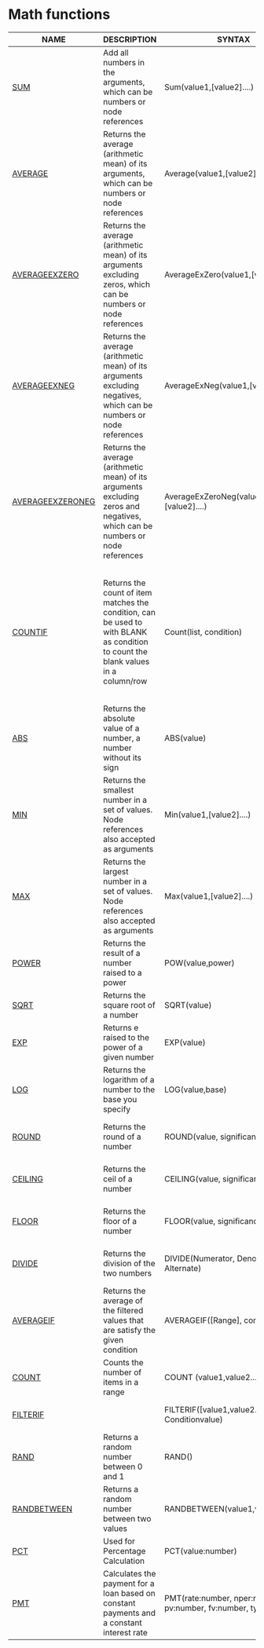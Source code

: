 # Math functions

<table><thead><tr><th>NAME</th><th>DESCRIPTION</th><th data-hidden>SYNTAX</th><th data-hidden>EXAMPLE</th><th data-hidden>EXPLANATION</th></tr></thead><tbody><tr><td><a href="sum.md">SUM</a></td><td>Add all numbers in the arguments, which can be numbers or node references</td><td>Sum(value1,[value2]....)</td><td>SUM(COLUMN1, COLUMN2)</td><td>Returns the sum of COLUMN1 and COLUMN2</td></tr><tr><td><a href="average.md">AVERAGE</a></td><td>Returns the average (arithmetic mean) of its arguments, which can be numbers or node references</td><td>Average(value1,[value2]....)</td><td>AVERAGE(COLUMN1, COLUMN2)</td><td>Returns the average of COLUMN1, COLUMN1</td></tr><tr><td><a href="averageexzero.md">AVERAGEEXZERO</a></td><td>Returns the average (arithmetic mean) of its arguments excluding zeros, which can be numbers or node references</td><td>AverageExZero(value1,[value2]....)</td><td></td><td></td></tr><tr><td><a href="averageexneg.md">AVERAGEEXNEG</a></td><td>Returns the average (arithmetic mean) of its arguments excluding negatives, which can be numbers or node references</td><td>AverageExNeg(value1,[value2]....)</td><td></td><td></td></tr><tr><td><a href="averageexzeroneg.md">AVERAGEEXZERONEG</a></td><td>Returns the average (arithmetic mean) of its arguments excluding zeros and negatives, which can be numbers or node references</td><td>AverageExZeroNeg(value1,[value2]....)</td><td></td><td></td></tr><tr><td><a href="countif.md">COUNTIF</a></td><td>Returns the count of item matches the condition, can be used to with BLANK as condition to count the blank values in a column/row</td><td>Count(list, condition)</td><td>COUNTIF([100,500,120],"&#x3C;200") COUNTIF([[Quantity],[Units Sold]],BLANK)</td><td>Returns 2, since only two value in the given list matches the condition Returns 1,2 or 0 depending on how many blank values are in Quantity, Units Sold in each row. This value can be used to set conditional formatting or used with IF condition to fill value in another column</td></tr><tr><td><a href="abs.md">ABS</a></td><td>Returns the absolute value of a number, a number without its sign</td><td>ABS(value)</td><td>ABS(COLUMN1)</td><td>Returns the absolute value of COLUMN1</td></tr><tr><td><a href="min.md">MIN</a></td><td>Returns the smallest number in a set of values. Node references also accepted as arguments</td><td>Min(value1,[value2]....)</td><td>MIN(COLUMN1,COLUMN2,COLUMN3)</td><td>Returns the minimum of COLUMN1, COLUMN2, COLUMN3</td></tr><tr><td><a href="max.md">MAX</a></td><td>Returns the largest number in a set of values. Node references also accepted as arguments</td><td>Max(value1,[value2]....)</td><td>MAX(COLUMN1,COLUMN2,COLUMN3)</td><td>Returns the maximum of COLUMN1, COLUMN2, COLUMN3</td></tr><tr><td><a href="power.md">POWER</a></td><td>Returns the result of a number raised to a power</td><td>POW(value,power)</td><td>POW(COLUMN1, 2)</td><td>Returns the COLUMN1 to the power of 2</td></tr><tr><td><a href="sqrt.md">SQRT</a></td><td>Returns the square root of a number</td><td>SQRT(value)</td><td>SQRT(COLUMN1)</td><td>Returns the exponential of COLUMN1</td></tr><tr><td><a href="exp.md">EXP</a></td><td>Returns e raised to the power of a given number</td><td>EXP(value)</td><td>EXP(COLUMN1)</td><td>Returns the exponential of COLUMN1</td></tr><tr><td><a href="log.md">LOG</a></td><td>Returns the logarithm of a number to the base you specify</td><td>LOG(value,base)</td><td>LOG(COLUMN1, 10)</td><td>Returns the Log to the base 10 of COLUMN1</td></tr><tr><td><a href="round.md">ROUND</a></td><td>Returns the round of a number</td><td>ROUND(value, significance)</td><td>ROUND(COLUMN1, 2)</td><td>Returns the round of COLUMN1 to the significance of two decimal</td></tr><tr><td><a href="ceiling.md">CEILING</a></td><td>Returns the ceil of a number</td><td>CEILING(value, significance)</td><td>CEILING(COLUMN1)</td><td>Returns the ceiling of COLUMN1 to the significance of two decimal</td></tr><tr><td><a href="floor.md">FLOOR</a></td><td>Returns the floor of a number</td><td>FLOOR(value, significance)</td><td>FLOOR(COLUMN1)</td><td>Returns the floor of COLUMN1 to the significance of two decimal</td></tr><tr><td><a href="divide.md">DIVIDE</a></td><td>Returns the division of the two numbers</td><td>DIVIDE(Numerator, Denominator, Alternate)</td><td>DIVIDE(COLUMN1, COLUMN2, 0)</td><td>Returns COLUMN1/COLUMN2 and if any error, returns 0</td></tr><tr><td><a href="averageif.md">AVERAGEIF</a></td><td>Returns the average of the filtered values that are satisfy the given condition</td><td>AVERAGEIF([Range], condition)</td><td>AVERAGEIF([Quantity],[Units Sold], “>10000”)</td><td>Returns the average of Quantity and Units Sold if they are above 10000</td></tr><tr><td><a href="count.md">COUNT</a></td><td>Counts the number of items in a range</td><td>COUNT (value1,value2....)</td><td>COUNT(Column1,Column2,Column3)</td><td>Returns the count of the number of items in a range</td></tr><tr><td><a href="filterif.md">FILTERIF</a></td><td></td><td>FILTERIF([value1,value2..],”Condition Conditionvalue)</td><td>FILTERIF([Column1,Column2,Column3],”>1000)</td><td>Returns the list of items that matches the given condition</td></tr><tr><td><a href="rand.md">RAND</a></td><td>Returns a random number between 0 and 1</td><td>RAND()</td><td>RAND(0,1)</td><td>Returns a random number like 0.1,0.2,..</td></tr><tr><td><a href="randbetween.md">RANDBETWEEN</a></td><td>Returns a random number between two values</td><td>RANDBETWEEN(value1,value2)</td><td>RANDBETWEEN(0,100)</td><td>Returns a random number between 0 and 100</td></tr><tr><td><a href="pct.md">PCT</a></td><td>Used for Percentage Calculation</td><td>PCT(value:number)</td><td>SALES + PCT(10) = SALES + 10%</td><td>Returns percentage value</td></tr><tr><td><a href="pmt.md">PMT</a></td><td>Calculates the payment for a loan based on constant payments and a constant interest rate</td><td>PMT(rate:number, nper:number, pv:number, fv:number, type:number)</td><td>PMT(0,1,10,1000,0,0)</td><td>Returns 100.0000000000001</td></tr></tbody></table>
